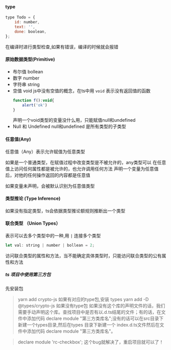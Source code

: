 #### type ####

```javascript
type Todo = {
    id: number,
    text: '',
    done: boolean,
};
```
在编译时进行类型检查,如果有错误，编译的时候就会报错

#### 原始数据类型(Primitive) ####

* 布尔值 bollean
* 数字 number
* 字符串 string
* 空值 void
    js中没有空值的概念，在ts中用 `void` 表示没有返回值的函数
    ```javascript
    function f():void{
        alert('ok')
    }
    ```
    声明一个void类型的变量没什么用，只能赋值null和undefined
* Null 和 Undefined
    null和undefined 是所有类型的子类型

#### 任意值(Any) ####

任意值（Any）表示允许赋值为任意类型

如果是一个普通类型，在赋值过程中改变类型是不被允许的，any类型可以
在任意值上访问任何属性都是被允许的，也允许调用任何方法
声明一个变量为任意值后，对他的任何操作返回的内容都是任意值

如果变量未声明，会被默认识别为任意值类型

#### 类型推论 (Type Inference) ####

如果没有指定类型，ts会依据类型推论额规则推断出一个类型

#### 联合类型 （Union Types） ####

表示可以去多个类型中的一种,用 `|` 连接多个类型

```javascript
let val: string | number | bollean = 2;
```

访问联合类型的属性和方法，当不能确定具体类型时，只能访问联合类型的公有属性和方法

##### ts 项目中使用第三方包

先安装包
> yarn add crypto-js
如果有对应的type包,安装 types
> yarn add  -D @types/crypto-js
如果没有type包
如果没有这个库的声明文件的话，我们需要手动声明这个库。查找项目中是否有以.d.ts结尾的文件；有的话，在文件中添加代码 declare module "第三方类库名";没有的话可以在src目录下新建一个types目录,然后在types 目录下新建一个 index.d.ts文件然后在文件中添加代码 declare module "第三方类库名"。

> declare module 'rc-checkbox';
这个bug就解决了，重启项目就可以了！

